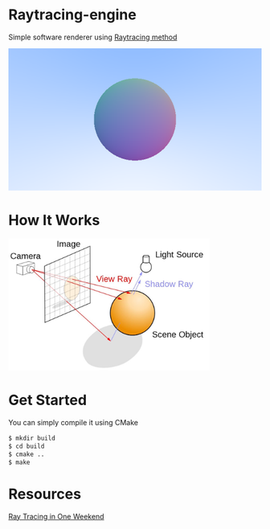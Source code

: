# Raytracing-engine

Simple software renderer using [Raytracing method](https://en.wikipedia.org/wiki/Ray_tracing_(graphics))

<img src="https://github.com/xndrg/raytracing-engine/blob/main/images/sphere_normal_map.png?raw=true"/>

# How It Works

<img src="https://github.com/xndrg/raytracing-engine/blob/main/images/how_it_works.jpg?raw=true" width="400"/>

# Get Started

You can simply compile it using CMake
```console
$ mkdir build
$ cd build
$ cmake ..
$ make
```

# Resources

[Ray Tracing in One Weekend](https://raytracing.github.io/books/RayTracingInOneWeekend.html#overview)
